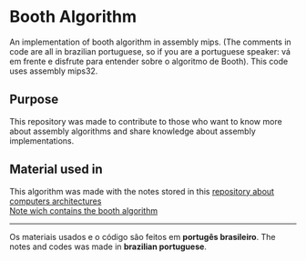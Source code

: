 # Booth Algorithm
An implementation of booth algorithm in assembly mips. (The comments in code are all in brazilian portuguese, so if you are a portuguese speaker: vá em frente e disfrute para entender sobre o algoritmo de Booth).
This code uses assembly mips32.

## Purpose
This repository was made to contribute to those who want to know more about assembly algorithms and share knowledge about assembly implementations.

## Material used in 
This algorithm was made with the notes stored in this [repository about computers architectures](https://github.com/LeoSilvaGomes/Fac/)   
[Note wich contains the booth algorithm](https://github.com/LeoSilvaGomes/Fac/blob/master/aula-10.md) 

___
Os materiais usados e o código são feitos em **portugês brasileiro**.
The notes and codes was made in **brazilian portuguese**.
